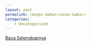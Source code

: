 ```yaml
---
layout: post
permalink: /mimpi-makan-nanas-bakar/
categories:
    - Uncategorized
---
```


[Baca Selengkapnya](/09)
